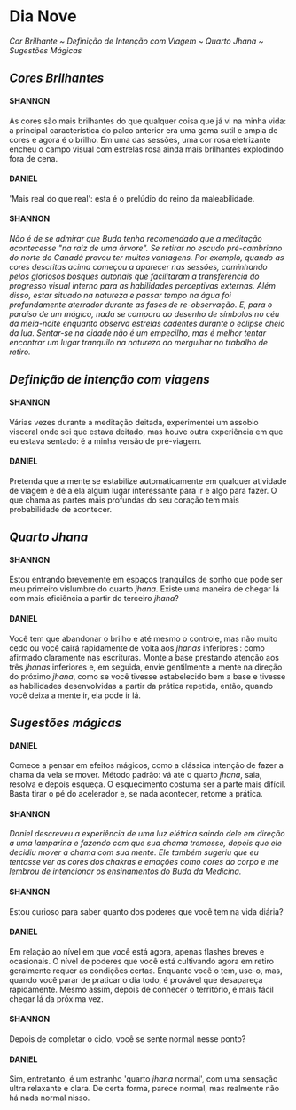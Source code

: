 # Dia Nove

_Cor Brilhante ~ Definição de Intenção com Viagem ~ Quarto Jhana ~ Sugestões Mágicas_

## _Cores Brilhantes_

#### SHANNON

As cores são mais brilhantes do que qualquer coisa que já vi na minha vida: a principal característica do palco anterior era uma gama sutil e ampla de cores e agora é o brilho. Em uma das sessões, uma cor rosa eletrizante encheu o campo visual com estrelas rosa ainda mais brilhantes explodindo fora de cena.

#### DANIEL

'Mais real do que real': esta é o prelúdio do reino da maleabilidade.

#### SHANNON

_Não é de se admirar que Buda tenha recomendado que a meditação acontecesse "na raiz de uma árvore". Se retirar no escudo pré-cambriano do norte do Canadá provou ter muitas vantagens. Por exemplo, quando as cores descritas acima começou a aparecer nas sessões, caminhando pelos gloriosos bosques outonais que facilitaram a transferência do progresso visual interno para as habilidades perceptivas externas. Além disso, estar situado na natureza e passar tempo na água foi profundamente aterrador durante as fases de re-observação. E, para o paraíso de um mágico, nada se compara ao desenho de símbolos no céu da meia-noite enquanto observa estrelas cadentes durante o eclipse cheio da lua. Sentar-se na cidade não é um empecilho, mas é melhor tentar encontrar um lugar tranquilo na natureza ao mergulhar no trabalho de retiro._

## _Definição de intenção com viagens_

#### SHANNON

Várias vezes durante a meditação deitada, experimentei um assobio visceral onde sei que estava deitado, mas houve outra experiência em que eu estava sentado: é a minha versão de pré-viagem.

#### DANIEL

Pretenda que a mente se estabilize automaticamente em qualquer atividade de viagem e dê a ela algum lugar interessante para ir e algo para fazer. O que chama as partes mais profundas do seu coração tem mais probabilidade de acontecer.

## _Quarto Jhana_

#### SHANNON

Estou entrando brevemente em espaços tranquilos de sonho que pode ser meu primeiro vislumbre do quarto _jhana_. Existe uma maneira de chegar lá com mais eficiência a partir do terceiro _jhana_?

#### DANIEL

Você tem que abandonar o brilho e até mesmo o controle, mas não muito cedo ou você cairá rapidamente de volta aos _jhanas_ inferiores  : como afirmado claramente nas escrituras. Monte a base prestando atenção aos três _jhanas_ inferiores e, em seguida, envie gentilmente a mente na direção do próximo _jhana_, como se você tivesse estabelecido bem a base e tivesse as habilidades desenvolvidas a partir da prática repetida, então, quando você deixa a mente ir, ela pode ir lá.

## _Sugestões mágicas_

#### DANIEL

Comece a pensar em efeitos mágicos, como a clássica intenção de fazer a chama da vela se mover. Método padrão: vá até o quarto _jhana_, saia, resolva e depois esqueça. O esquecimento costuma ser a parte mais difícil. Basta tirar o pé do acelerador e, se nada acontecer, retome a prática.

#### SHANNON

_Daniel descreveu a experiência de uma luz elétrica saindo dele em direção a uma lamparina e fazendo com que sua chama tremesse, depois que ele decidiu mover a chama com sua mente. Ele também sugeriu que eu tentasse ver as cores dos chakras e emoções como cores do corpo e me lembrou de intencionar os ensinamentos do Buda da Medicina._

#### SHANNON

Estou curioso para saber quanto dos poderes que você tem na vida diária?

#### DANIEL

Em relação ao nível em que você está agora, apenas flashes breves e ocasionais. O nível de poderes que você está cultivando agora em retiro geralmente requer as condições certas. Enquanto você o tem, use-o, mas, quando você parar de praticar o dia todo, é provável que desapareça rapidamente. Mesmo assim, depois de conhecer o território, é mais fácil chegar lá da próxima vez.

#### SHANNON

Depois de completar o ciclo, você se sente normal nesse ponto?

#### DANIEL

Sim, entretanto, é um estranho 'quarto _jhana_ normal', com uma sensação ultra relaxante e clara. De certa forma, parece normal, mas realmente não há nada normal nisso.
